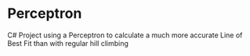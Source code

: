 # Perceptron
C# Project using a Perceptron to calculate a much more accurate Line of Best Fit than with regular hill climbing

